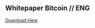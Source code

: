 ## Whitepaper Bitcoin // ENG
[Download Here](https://github.com/whitepaperbitcoin/eng/blob/gh-pages/bitcoin.pdf)
